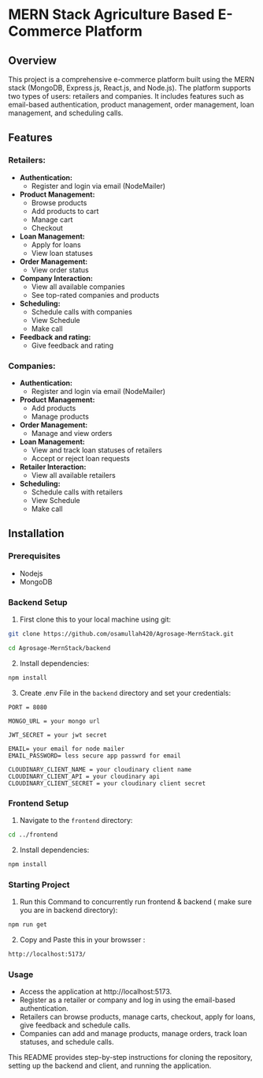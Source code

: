 
# MERN Stack Agriculture Based E-Commerce Platform

## Overview

This project is a comprehensive e-commerce platform built using the MERN stack (MongoDB, Express.js, React.js, and Node.js). The platform supports two types of users: retailers and companies. It includes features such as email-based authentication, product management, order management, loan management, and scheduling calls.
## Features

### Retailers:

- **Authentication:**
  - Register and login via email (NodeMailer)
- **Product Management:**
  - Browse products
  - Add products to cart
  - Manage cart
  - Checkout
- **Loan Management:**
  - Apply for loans
  - View loan statuses
- **Order Management:**
  - View order status
- **Company Interaction:**
  - View all available companies
  - See top-rated companies and products
- **Scheduling:**
  - Schedule calls with companies
  - View Schedule
  - Make call
- **Feedback and rating:**
  - Give feedback and rating


### Companies:

- **Authentication:**
  - Register and login via email (NodeMailer)
- **Product Management:**
  - Add products
  - Manage products
- **Order Management:**
  - Manage and view orders
- **Loan Management:**
  - View and track loan statuses of retailers
  - Accept or reject loan requests
- **Retailer Interaction:**
  - View all available retailers
- **Scheduling:**
  - Schedule calls with retailers
  - View Schedule
  - Make call



## Installation

### Prerequisites

  - Nodejs
  - MongoDB

### Backend Setup

1. First clone this to your local machine using git:

```bash
git clone https://github.com/osamullah420/Agrosage-MernStack.git

cd Agrosage-MernStack/backend
```

2. Install dependencies:

```bash
npm install
```

3. Create .env File  in the `backend` directory and set your credentials:


```env
PORT = 8080

MONGO_URL = your mongo url

JWT_SECRET = your jwt secret

EMAIL= your email for node mailer
EMAIL_PASSWORD= less secure app passwrd for email

CLOUDINARY_CLIENT_NAME = your cloudinary client name
CLOUDINARY_CLIENT_API = your cloudinary api
CLOUDINARY_CLIENT_SECRET = your cloudinary client secret
```

### Frontend Setup

1. Navigate to the `frontend` directory:

```bash
cd ../frontend
```

2. Install dependencies:

```bash
npm install
```

### Starting Project

1. Run this Command to concurrently run frontend & backend ( make sure you are in backend directory):

```bash
npm run get
```

2. Copy and Paste this in your browsser :

```bash
http://localhost:5173/
```

### Usage

- Access the application at http://localhost:5173.
- Register as a retailer or company and log in using the email-based authentication.
- Retailers can browse products, manage carts, checkout, apply for loans, give feedback and schedule calls.
- Companies can add and manage products, manage orders, track loan statuses, and schedule calls.


This README provides step-by-step instructions for cloning the repository, setting up the backend and client, and running the application.




    
